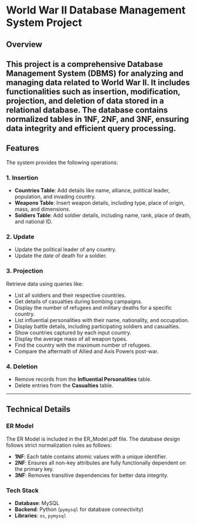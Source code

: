 # World War II Database Management System Project

## Overview  
This project is a comprehensive Database Management System (DBMS) for analyzing and managing data related to **World War II**. It includes functionalities such as insertion, modification, projection, and deletion of data stored in a relational database. The database contains normalized tables in **1NF**, **2NF**, and **3NF**, ensuring data integrity and efficient query processing.
---

## Features  
The system provides the following operations:

### 1. **Insertion**
- **Countries Table**: Add details like name, alliance, political leader, population, and invading country.
- **Weapons Table**: Insert weapon details, including type, place of origin, mass, and dimensions.
- **Soldiers Table**: Add soldier details, including name, rank, place of death, and national ID.

### 2. **Update**
- Update the political leader of any country.
- Update the date of death for a soldier.

### 3. **Projection**
Retrieve data using queries like:
- List all soldiers and their respective countries.
- Get details of casualties during bombing campaigns.
- Display the number of refugees and military deaths for a specific country.
- List influential personalities with their name, nationality, and occupation.
- Display battle details, including participating soldiers and casualties.
- Show countries captured by each input country.
- Display the average mass of all weapon types.
- Find the country with the maximum number of refugees.
- Compare the aftermath of Allied and Axis Powers post-war.

### 4. **Deletion**
- Remove records from the **Influential Personalities** table.
- Delete entries from the **Casualties** table.

---

## Technical Details  

### ER Model
The ER Model is included in the ER_Model.pdf file. The database design follows strict normalization rules as follows:  
- **1NF**: Each table contains atomic values with a unique identifier.  
- **2NF**: Ensures all non-key attributes are fully functionally dependent on the primary key.  
- **3NF**: Removes transitive dependencies for better data integrity.

### Tech Stack  
- **Database**: MySQL  
- **Backend**: Python (`pymysql` for database connectivity)  
- **Libraries**: `os`, `pymysql`

